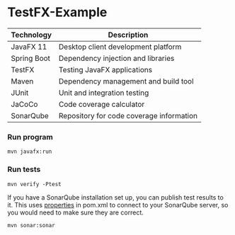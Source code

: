 # TestFX-Example

| Technology  | Description |
| ----------- | ----------- |
| JavaFX 11   | Desktop client development platform |
| Spring Boot | Dependency injection and libraries |
| TestFX      | Testing JavaFX applications |
| Maven       | Dependency management and build tool |
| JUnit       | Unit and integration testing |
| JaCoCo      | Code coverage calculator |
| SonarQube   | Repository for code coverage information |

### Run program

`mvn javafx:run`

### Run tests

`mvn verify -Ptest`

If you have a SonarQube installation set up, you can publish test results to it. This uses [properties](https://github.com/charlesrgould/TestFX-Examples/blob/master/pom.xml#L22-L26) in pom.xml to connect to your SonarQube server, so you would need to make sure they are correct.

`mvn sonar:sonar`

